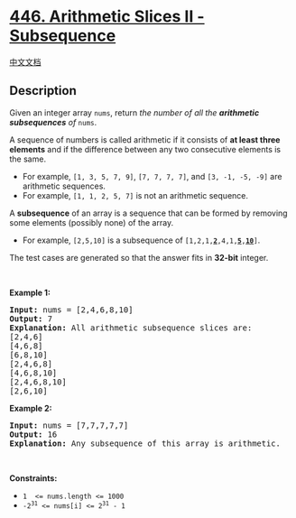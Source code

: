 # [446. Arithmetic Slices II - Subsequence](https://leetcode.com/problems/arithmetic-slices-ii-subsequence)

[中文文档](/solution/0400-0499/0446.Arithmetic%20Slices%20II%20-%20Subsequence/README.md)

## Description

<p>Given an integer array <code>nums</code>, return <em>the number of all the <strong>arithmetic subsequences</strong> of</em> <code>nums</code>.</p>

<p>A sequence of numbers is called arithmetic if it consists of <strong>at least three elements</strong> and if the difference between any two consecutive elements is the same.</p>

<ul>
	<li>For example, <code>[1, 3, 5, 7, 9]</code>, <code>[7, 7, 7, 7]</code>, and <code>[3, -1, -5, -9]</code> are arithmetic sequences.</li>
	<li>For example, <code>[1, 1, 2, 5, 7]</code> is not an arithmetic sequence.</li>
</ul>

<p>A <strong>subsequence</strong> of an array is a sequence that can be formed by removing some elements (possibly none) of the array.</p>

<ul>
	<li>For example, <code>[2,5,10]</code> is a subsequence of <code>[1,2,1,<strong><u>2</u></strong>,4,1,<u><strong>5</strong></u>,<u><strong>10</strong></u>]</code>.</li>
</ul>

<p>The test cases are generated so that the answer fits in <strong>32-bit</strong> integer.</p>

<p>&nbsp;</p>
<p><strong class="example">Example 1:</strong></p>

<pre>
<strong>Input:</strong> nums = [2,4,6,8,10]
<strong>Output:</strong> 7
<strong>Explanation:</strong> All arithmetic subsequence slices are:
[2,4,6]
[4,6,8]
[6,8,10]
[2,4,6,8]
[4,6,8,10]
[2,4,6,8,10]
[2,6,10]
</pre>

<p><strong class="example">Example 2:</strong></p>

<pre>
<strong>Input:</strong> nums = [7,7,7,7,7]
<strong>Output:</strong> 16
<strong>Explanation:</strong> Any subsequence of this array is arithmetic.
</pre>

<p>&nbsp;</p>
<p><strong>Constraints:</strong></p>

<ul>
	<li><code>1&nbsp; &lt;= nums.length &lt;= 1000</code></li>
	<li><code>-2<sup>31</sup> &lt;= nums[i] &lt;= 2<sup>31</sup> - 1</code></li>
</ul>
